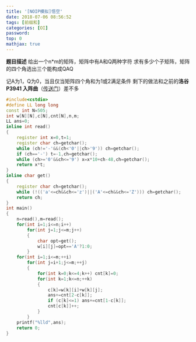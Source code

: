```yaml
---
title: '[NOIP模拟]悟空'
date: 2018-07-06 08:56:52
tags: [前缀和]
categories: [OI]
password:
top: 0
mathjax: true
---
```

**题目描述** 
给出一个n*m的矩阵，矩阵中有A和Q两种字符
求有多少个子矩阵，矩阵的四个角选出三个能构成QAQ

记A为1，Q为0，当且仅当矩阵四个角和为1或2满足条件
剩下的做法和之前的**洛谷P3941 入阵曲**（[传送门](https://cwher.github.io/2018/07/06/%E6%B4%9B%E8%B0%B7P3941-%E5%85%A5%E9%98%B5%E6%9B%B2/#more)）差不多
<!--more-->
```c++
#include<cstdio>
#define LL long long
const int N=505;
int w[N][N],c[N],cnt[N],n,m;
LL ans=0;
inline int read()
{
    register int x=0,t=1;
    register char ch=getchar();
    while (ch!='-'&&(ch<'0'||ch>'9')) ch=getchar();
    if (ch=='-') t=-1,ch=getchar();
    while (ch>='0'&&ch<='9') x=x*10+ch-48,ch=getchar();
    return x*t;
}
inline char get()
{
    register char ch=getchar();
    while (!(('a'<=ch&&ch<='z')||('A'<=ch&&ch<='Z'))) ch=getchar();
    return ch;
}
int main()
{
    n=read(),m=read();
    for(int i=1;i<=n;i++)
        for(int j=1;j<=m;j++)
        {
            char opt=get();
            w[i][j]=opt=='A'?1:0;
        }
    for(int i=1;i<=m;++i)
        for(int j=i+1;j<=m;++j)
        {
            for(int k=0;k<=4;k++) cnt[k]=0;
            for(int k=1;k<=n;++k)
            {
                c[k]=w[k][i]+w[k][j];
                ans+=cnt[2-c[k]];
                if (c[k]<=1) ans+=cnt[1-c[k]];
                cnt[c[k]]++;   
            }                      
        }
    printf("%lld",ans);        
    return 0;
}
```

